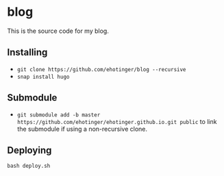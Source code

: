 # blog

This is the source code for my blog.

## Installing

- `git clone https://github.com/ehotinger/blog --recursive`
- `snap install hugo`

## Submodule

- `git submodule add -b master https://github.com/ehotinger/ehotinger.github.io.git public` to link the submodule if using a non-recursive clone.

## Deploying

`bash deploy.sh`